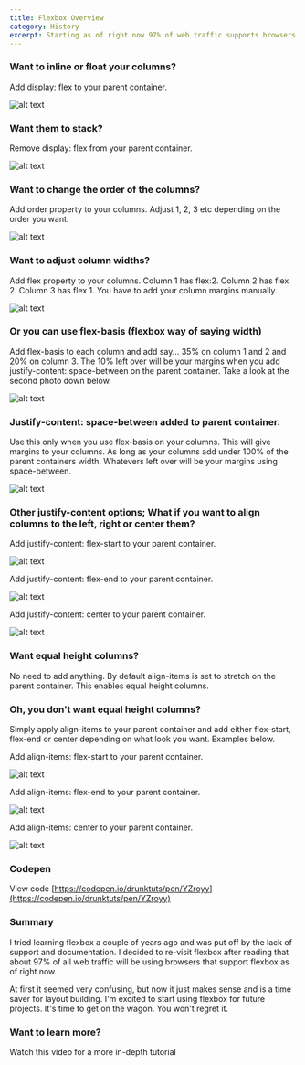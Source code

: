 ```yaml
---
title: Flexbox Overview
category: History
excerpt: Starting as of right now 97% of web traffic supports browsers that use flexbox. If you're not using flexbox then it's time to start learning...
---
```


### Want to inline or float your columns?

Add display: flex to your parent container.

![alt text](/assets/withflex.png "with flex")

### Want them to stack?

Remove display: flex from your parent container.

![alt text](/assets/woutflex.png "without flex")

### Want to change the order of the columns?

Add order property to your columns. Adjust 1, 2, 3 etc depending on the order you want.

![alt text](/assets/order.png "order changed")

### Want to adjust column widths?

Add flex property to your columns. Column 1 has flex:2. Column 2 has flex 2. Column 3 has flex 1.
You have to add your column margins manually.

![alt text](/assets/column-width-flex.png "flex-width")

### Or you can use flex-basis (flexbox way of saying width)

Add flex-basis to each column and add say... 35% on column 1 and 2 and 20% on column 3. The 10% left over will be your margins when you add justify-content: space-between on the parent container. Take a look at the second photo down below.

![alt text](/assets/column-width-flex-basis.png "flex-basis")

### Justify-content: space-between added to parent container.

Use this only when you use flex-basis on your columns. This will give margins to your columns. As long as your columns add under 100% of the parent containers width. Whatevers left over will be your margins using space-between.

![alt text](/assets/space-between.png "flex-basis")

### Other justify-content options; What if you want to align columns to the left, right or center them?

Add justify-content: flex-start to your parent container.

![alt text](/assets/left.png "flex-basis")

Add justify-content: flex-end to your parent container.

![alt text](/assets/right.png "flex-basis")

Add justify-content: center to your parent container.

![alt text](/assets/center.png "flex-basis")

### Want equal height columns?

No need to add anything. By default align-items is set to stretch on the parent container. This enables equal height columns.

### Oh, you don't want equal height columns?

Simply apply align-items to your parent container and add either flex-start, flex-end or center depending on what look you want. Examples below.

Add align-items: flex-start to your parent container.

![alt text](/assets/align-start.png "flex-basis")

Add align-items: flex-end to your parent container.

![alt text](/assets/align-end.png "flex-basis")

Add align-items: center to your parent container.

![alt text](/assets/align-center.png "flex-basis")

### Codepen

View code [https://codepen.io/drunktuts/pen/YZroyy](https://codepen.io/drunktuts/pen/YZroyy)


### Summary

I tried learning flexbox a couple of years ago and was put off by the lack of support and documentation. I decided to re-visit flexbox after reading that about 97% of all web traffic will be using browsers that support flexbox as of right now.

At first it seemed very confusing, but now it just makes sense and is a time saver for layout building.
I'm excited to start using flexbox for future projects. It's time to get on the wagon. You won't regret it.

### Want to learn more?

Watch this video for a more in-depth tutorial
